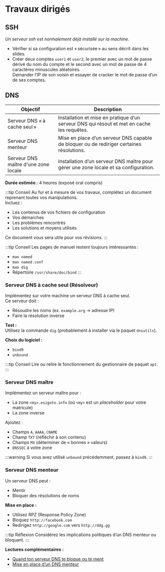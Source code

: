 # Travaux dirigés

## SSH

_Un serveur ssh est normalement déjà installé sur la machine._

- Vérifier si sa configuration est « sécurisée » au sens décrit dans les slides. 
- Créer deux comptes `user1` et `user2`; le premier avec un mot de
passe dérivé du nom du compte et le second avec un mot de passe de 4 caractères minuscules aléatoires.  
    Demander l’IP de son voisin et essayer de cracker le mot de passe
d’un de ses comptes.


## DNS

| Objectif  | Description      |
|-----------|------------------|
| Serveur DNS « à cache seul » | Installation et mise en pratique d’un serveur DNS qui résout et met en cache les requêtes.    |
| Serveur DNS menteur          | Mise en place d’un serveur DNS capable de bloquer ou de rediriger certaines résolutions.      |
| Serveur DNS maître d'une zone locale  | Installation d’un serveur DNS maître pour gérer une zone locale et sa configuration.          |

**Durée estimée :** 4 heures (exposé oral compris)

:::tip Conseil 
Au fur et à mesure de vos travaux, complétez un document reprenant toutes vos manipulations.  
Incluez :
- Les contenus de vos fichiers de configuration
- Vos démarches
- Les problèmes rencontrés
- Les solutions et moyens utilisés

Ce document vous sera utile pour vos révisions.
:::

:::tip Conseil
Les pages de manuel restent toujours intéressantes : 
- `man named`
- `man named.conf`
- `man dig`
- Répertoire `/usr/share/doc/bind`
:::

### Serveur DNS à cache seul (Résolveur)

Implémentez sur votre machine un serveur DNS à cache seul.  
Ce serveur doit :
- Résoudre les noms (ex. `example.org` → adresse IP)
- Faire la résolution inverse

**Test :**  
Utilisez la commande `dig` (probablement à installer via le paquet `dnsutils`).

**Choix du logiciel :**
- `bind9`
- `unbound`

:::tip Conseil
Lire ou relire le fonctionnement du gestionnaire de paquet `apt`.
:::

### Serveur DNS maître

Implémentez un serveur maître pour :
- La zone `<my>.esigoto.info` (où `<my>` est un _placeholder_ pour votre matricule)
- La zone inverse

Ajoutez :
- Champs `A`, `AAAA`, `CNAME`
- Champ `TXT` (réfléchir à son contenu)
- Champs `MX` (déterminer de « bonnes » valeurs)
- `DNSSEC` à votre zone

:::warning
Si vous avez utilisé `unbound` précédemment, passez à `bind9`.
:::

### Serveur DNS menteur

Un serveur DNS peut :
- Mentir
- Bloquer des résolutions de noms

**Mise en place :**
- Utilisez RPZ (Response Policy Zone)
- Bloquez `http://facebook.com`
- Redirigez `http://google.com` vers `http://ddg.gg`

:::tip Réflexion 
Considérez les implications politiques d’un DNS menteur ou bloquant.
:::

**Lectures complémentaires :**
- [Quand ton serveur DNS te bloque ou te ment](https://blog.namok.be/2016-10-18-quand-ton-serveur-dns-te-bloque-ou-te-ment.html)
- [Mise en place d’un DNS menteur](https://blog.namok.be/2017-03-05-mise-en-place-dns-menteur.html)

